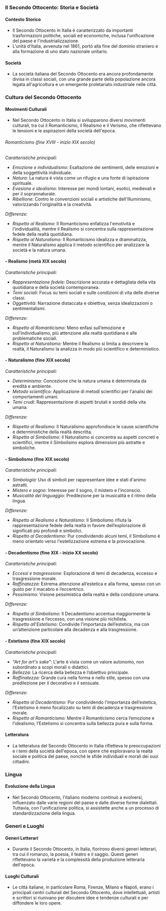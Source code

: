 ### Il Secondo Ottocento: Storia e Società

#### Contesto Storico
- Il Secondo Ottocento in Italia è caratterizzato da importanti trasformazioni politiche, sociali ed economiche, inclusa l'unificazione del paese e l'industrializzazione.
- L'unità d'Italia, avvenuta nel 1861, portò alla fine del dominio straniero e alla formazione di uno stato nazionale unitario.

#### Società
- La società italiana del Secondo Ottocento era ancora profondamente divisa in classi sociali, con una grande parte della popolazione ancora legata all'agricoltura e un emergente proletariato industriale nelle città.

### Cultura del Secondo Ottocento

#### Movimenti Culturali
- Nel Secondo Ottocento in Italia si svilupparono diversi movimenti culturali, tra cui il Romanticismo, il Realismo e il Verismo, che riflettevano le tensioni e le aspirazioni della società dell'epoca.

###### Romanticismo (fine XVIII - inizio XIX secolo)
*Caratteristiche principali:*
- *Emozione e individualismo:* Esaltazione dei sentimenti, delle emozioni e della soggettività individuale.
- *Natura:* La natura è vista come un rifugio e una fonte di ispirazione spirituale.
- *Evasione e idealismo:* Interesse per mondi lontani, esotici, medievali e per il soprannaturale.
- *Ribellione:* Contro le convenzioni sociali e artistiche dell'Illuminismo, valorizzando l'originalità e la creatività.

*Differenze:*
- *Rispetto al Realismo:* Il Romanticismo enfatizza l'emotività e l'individualità, mentre il Realismo si concentra sulla rappresentazione fedele della realtà quotidiana.
- *Rispetto al Naturalismo:* Il Romanticismo idealizza e drammatizza, mentre il Naturalismo applica il metodo scientifico per analizzare la società e la natura umana.

#### - Realismo (metà XIX secolo)
*Caratteristiche principali:*
- *Rappresentazione fedele:* Descrizione accurata e dettagliata della vita quotidiana e della società contemporanea.
- *Temi sociali:* Focus su temi sociali e sulle condizioni di vita delle diverse classi.
- *Oggettività:* Narrazione distaccata e obiettiva, senza idealizzazioni o sentimentalismi.

*Differenze:*
- *Rispetto al Romanticismo:* Meno enfasi sull’emozione e sull’individualismo, più attenzione alla realtà quotidiana e alle problematiche sociali.
- *Rispetto al Naturalismo:* Mentre il Realismo si limita a descrivere la realtà, il Naturalismo la analizza in modo più scientifico e deterministico.

#### - Naturalismo (fine XIX secolo)
*Caratteristiche principali:*
- *Determinismo:* Concezione che la natura umana è determinata da eredità e ambiente.
- *Metodo scientifico:* Applicazione di metodi scientifici per l'analisi dei comportamenti umani.
- *Temi crudi:* Rappresentazione di aspetti brutali e sordidi della vita umana.

*Differenze:*
- *Rispetto al Realismo:* Il Naturalismo approfondisce le cause scientifiche e deterministiche della realtà descritta.
- *Rispetto al Simbolismo:* Il Naturalismo si concentra su aspetti concreti e scientifici, mentre il Simbolismo esplora dimensioni più astratte e simboliche.

#### - Simbolismo (fine XIX secolo)
*Caratteristiche principali:*
- *Simbologia:* Uso di simboli per rappresentare idee e stati d'animo astratti.
- *Mistero e sogno:* Interesse per il sogno, il mistero e l'inconscio.
- *Musicalità del linguaggio:* Predilezione per la musicalità e il ritmo della lingua.

*Differenze:*
- *Rispetto al Realismo e Naturalismo:* Il Simbolismo rifiuta la rappresentazione fedele della realtà in favore dell’esplorazione di significati più profondi e simbolici.
- *Rispetto al Decadentismo:* Pur condividendo alcuni temi, il Simbolismo è meno orientato verso l'estetizzazione estrema e la provocazione.

#### - Decadentismo (fine XIX - inizio XX secolo)
*Caratteristiche principali:*
- *Eccessi e trasgressione:* Esplorazione di temi di decadenza, eccesso e trasgressione morale.
- *Raffinatezza:* Estrema attenzione all’estetica e alla forma, spesso con un gusto per il macabro e l’eccentrico.
- *Pessimismo:* Visione pessimistica della realtà e della condizione umana.

*Differenze:*
- *Rispetto al Simbolismo:* Il Decadentismo accentua maggiormente la trasgressione e l’eccesso, con una visione più nichilista.
- *Rispetto all’Estetismo:* Condivide l’importanza dell’estetica, ma con un’attenzione particolare alla decadenza e alla trasgressione.

#### - Estetismo (fine XIX secolo)
*Caratteristiche principali:*
- *"Art for art's sake":* L'arte è vista come un valore autonomo, non subordinato a scopi morali o didattici.
- *Bellezza:* La ricerca della bellezza è l’obiettivo principale.
- *Raffinatezza:* Grande cura nella forma e nello stile, spesso con una predilezione per il decorativo e il sensuale.

*Differenze:*
- *Rispetto al Decadentismo:* Pur condividendo l'importanza dell’estetica, l’Estetismo è meno focalizzato su temi di decadenza e trasgressione morale.
- *Rispetto al Romanticismo:* Mentre il Romanticismo cerca l’emozione e l’idealismo, l’Estetismo si concentra sulla bellezza pura e sulla forma.

#### Letteratura
- La letteratura del Secondo Ottocento in Italia rifletteva le preoccupazioni e i temi della società dell'epoca, con opere che esploravano la realtà sociale e politica del paese, nonché le sfide individuali e morali dei suoi cittadini.

### Lingua

#### Evoluzione della Lingua
- Nel Secondo Ottocento, l'italiano moderno continuò a evolversi, influenzato dalle varie regioni del paese e dalle diverse forme dialettali. Tuttavia, con l'unificazione politica, si assistette anche a un processo di standardizzazione della lingua.

### Generi e Luoghi

#### Generi Letterari
- Durante il Secondo Ottocento, in Italia, fiorirono diversi generi letterari, tra cui il romanzo, la poesia, il teatro e il saggio. Questi generi riflettevano la varietà e la complessità della produzione letteraria dell'epoca.

#### Luoghi Culturali
- Le città italiane, in particolare Roma, Firenze, Milano e Napoli, erano i principali centri culturali del Secondo Ottocento, dove intellettuali, artisti e scrittori si riunivano per discutere idee e tendenze culturali e per diffondere le loro opere.
